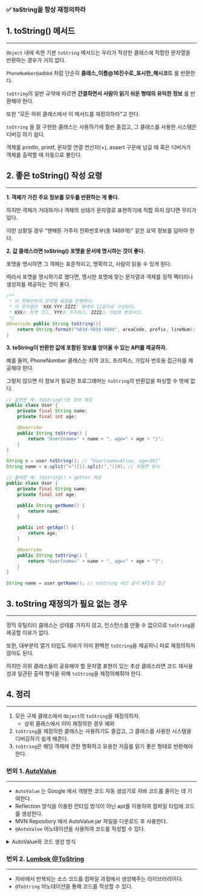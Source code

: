 ### ✅ toString을 항상 재정의하라

## 1. toString() 메서드
***

`Object` 내에 속한 기본 `toString` 메서드는 우리가 작성한 클래스에 적합한 문자열을 반환하는 경우가 거의 없다.

`PhoneNumber@adbbd` 처럼 단순히 **클래스_이름@16진수로_표시한_해시코드** 를 반환한다.

`toString`의 일반 규약에 따르면 **간결하면서 사람이 읽기 쉬운 형태의 유익한 정보** 를 반환해야 한다.

또한 "모든 하위 클래스에서 이 메서드를 재정의하라"고 한다.

`toString` 을 잘 구현한 클래스는 사용하기에 훨씬 즐겁고, 그 클래스를 사용한 시스템은 디버깅 하기 쉽다.

객체를 println, printf, 문자열 연결 연산자(+), assert 구문에 넘길 때 혹은 디버거가 객체를 출력할 때 자동으로 불린다.

## 2. 좋은 toString() 작성 요령
***

**1. 객체가 가진 주요 정보를 모두를 반환하는 게 좋다.**

하지만 객체가 거대하거나 객체의 상태가 문자열로 표현하기에 적합 하지 않다면 무리가 있다. 

이런 상황일 경우 "맨해튼 거주자 전화번호부(총 1489개)" 같은 요약 정보를 담아야 한다.

**2. 값 클래스라면 toString() 포맷을 문서에 명시하는 것이 좋다.**

포맷을 명시하면 그 객체는 표준적이고, 명확하고, 사람이 읽을 수 있게 된다.

따라서 포맷을 명시하기로 했다면, 명시한 포맷에 맞는 문자열과 객체를 정적 팩터리나 생성자를 제공하는 것이 좋다.

```java
/**
 * 이 전화번호의 문자열 표현을 반환한다.
 * 이 문자열은 "XXX-YYY-ZZZZ" 형태의 12글자로 구성된다.
 * XXX는 지역 코드, YYY는 프리픽스, ZZZZ는 가입자 번호이다.
 */
@Override public String toString(){
    return String.format("%03d-%03d-%04d", areaCode, prefix, lineNum);
}
```

**3. toString이 반환한 값에 포함된 정보를 얻어올 수 있는 API를 제공하자.**

예를 들어, PhoneNumber 클래스는 지역 코드, 프리픽스, 가입자 번호용 접근자를 제공해야 한다.

그렇지 않으면 이 정보가 필요한 프로그래머는 `toString`의 반환값을 파싱할 수 밖에 없다.
```java
// 잘못된 예: toString()만 정보 제공
public class User {
    private final String name;
    private final int age;

    @Override
    public String toString() {
        return "User[name=" + name + ", age=" + age + "]";
    }
}

String s = user.toString(); // "User[name=Alice, age=30]"
String name = s.split("=")[1].split(",")[0]; // 위험한 방식
```
```java
// 올바른 예: toString() + getter 제공
public class User {
    private final String name;
    private final int age;

    public String getName() {
        return name;
    }

    public int getAge() {
        return age;
    }

    @Override
    public String toString() {
        return "User[name=" + name + ", age=" + age + "]";
    }
}

String name = user.getName(); // toString 대신 공식 API로 접근
```

## 3. toString 재정의가 필요 없는 경우
***

정적 유틸리티 클래스는 상태를 가지지 않고, 인스턴스를 만들 수 없으므로 `toString`을 제공할 이유가 없다.

또한, 대부분의 열거 타입도 자바가 이미 완벽한 `toString`을 제공하니 따로 재정의하지 않아도 된다.

하지만 히위 클래스들이 공유해야 할 문자열 표현이 있는 추상 클래스라면 코드 재사용성과 일관된 출력 형식을 위해 `toString`을 재정의해줘야 한다.

## 4. 정리
***

1. 모든 구체 클래스에서 `Object`의 `toString`을 재정의하자.
    - 상위 클래스에서 이미 재정의한 경우 예외
2. `toString`을 재정의한 클래스는 사용하기도 즐겁고, 그 클래스를 사용한 시스템을 디버깅하기 쉽게 해준다.
3. `toString`은 해당 객체에 관한 명확하고 유용한 저옵를 읽기 좋은 형태로 반환해야 한다.

### 번외 1. [AutoValue](https://www.baeldung.com/introduction-to-autovalue)
***

- `AutoValue` 는 Google 에서 개발한 코드 자동 생성기로 자바 코드를 줄이는 데 기여한다.
- Reflection 방식을 이용한 런타임 방식이 아닌 apt를 이용하여 컴파일 타임에 코드를 생성한다.
- MVN Repository 에서 AutoValue.jar 파일을 다운로드 후 사용한다.
- `@AutoValue` 어노테이션을 사용하여 코드를 작성할 수 있다.

<details>
    <summary>AutoValue와 코드 생성 방식</summary>
<div markdown="1">

`AutoValue`는 불변 값 객체 생성 도구로, 반복적인 `equals()`, `hashCode()`,` toString()` 등의 메서드를 자동으로 생성해주는
annotation processor 기반의 라이브러리이다.

AutoValue는 `@AutoValue`를 붙인 클래스르 작성하면, 컴파일 타임(Annotation Processing Time, apt)에 관련된
구현 클래스 (AutoValue_클래스이름)를 자동으로 생성한다.
```java
@AutoValue
abstract class Person {
    abstract String name();
    abstract int age();

    static Person create(String name, int age) {
        return new AutoValue_Person(name, age); // 자동 생성 클래스
    }
}
```
</div>
</details>

### 번외 2. [Lombok @ToString](https://www.baeldung.com/lombok-tostring)
***
- 자바에서 반복되는 소스 코드를 컴파일 과정에서 생성해주는 라이브러리이다.
- `@ToString` 어노테이션을 통해 코드를 작성할 수 있다.